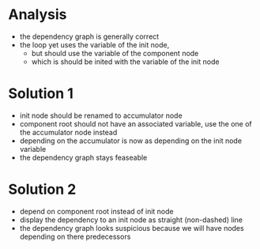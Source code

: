 Analysis
========
* the dependency graph is generally correct
* the loop yet uses the variable of the init node, 
  * but should use the variable of the component node
  * which is should be inited with the variable of the init node

Solution 1
==========
* init node should be renamed to accumulator node
* component root should not have an associated variable, use the one of the accumulator node instead
* depending on the accumulator is now as depending on the init node variable
* the dependency graph stays feaseable

Solution 2
==========
* depend on component root instead of init node
* display the dependency to an init node as straight (non-dashed) line
* the dependency graph looks suspicious because we will have nodes depending on there predecessors